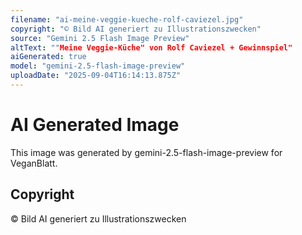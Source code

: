 ```yaml
---
filename: "ai-meine-veggie-kueche-rolf-caviezel.jpg"
copyright: "© Bild AI generiert zu Illustrationszwecken"
source: "Gemini 2.5 Flash Image Preview"
altText: ""Meine Veggie-Küche" von Rolf Caviezel + Gewinnspiel"
aiGenerated: true
model: "gemini-2.5-flash-image-preview"
uploadDate: "2025-09-04T16:14:13.875Z"
---
```


# AI Generated Image

This image was generated by gemini-2.5-flash-image-preview for VeganBlatt.

## Copyright
© Bild AI generiert zu Illustrationszwecken
